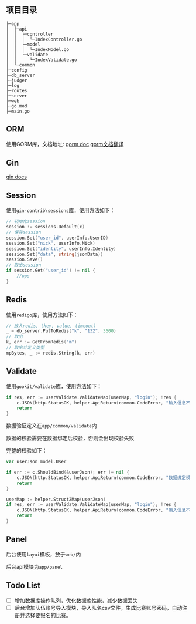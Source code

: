 ## 项目目录

    ├─app
    │  ├─api
    │  │  ├─controller
    │  │  │  └─IndexController.go
    │  │  ├─model
    │  │  │  └─IndexModel.go
    │  │  └─validate
    │  │     └─IndexValidate.go
    │  └─common
    ├─config
    ├─db_server
    ├─judger
    ├─log
    ├─routes
    ├─server
    ├─web
    ├─go.mod
    ├─main.go

## ORM

使用GORM库，文档地址: [gorm doc](https://gorm.io/docs/) [gorm文档翻译](https://jasperxu.com/#/Programming/Golang/GORM/)

## Gin

[gin docs](gin-gonic.com/docs)

## Session

使用`gin-contrib\sessions`库，使用方法如下：

```go
// 初始化session
session := sessions.Default(c)
// 保存session
session.Set("user_id", userInfo.UserID)
session.Set("nick", userInfo.Nick)
session.Set("identity", userInfo.Identity)
session.Set("data", string(jsonData))
session.Save()
// 取出session
if session.Get("user_id") != nil {
	//ops
}
```

## Redis

使用`redigo`库，使用方法如下：

```go
// 放入redis, (key, value, timeout)
_ = db_server.PutToRedis("k", "132", 3600)
// 取出
k, err := GetFromRedis("m")
// 取出并定义类型
mpBytes, _ := redis.String(k, err)
```

## Validate

使用`gookit/validate`库，使用方法如下：

```go
if res, err := userValidate.ValidateMap(userMap, "login"); !res {
	c.JSON(http.StatusOK, helper.ApiReturn(common.CodeError, "输入信息不完整或有误", err.Error()))
	return
}
```

数据验证定义在`app/common/validate`内

数据的校验需要在数据绑定后校验，否则会出现校验失败

完整的校验如下：

```go
var userJson model.User

if err := c.ShouldBind(&userJson); err != nil {
	c.JSON(http.StatusOK, helper.ApiReturn(common.CodeError, "数据绑定模型错误", err.Error()))
	return
}

userMap := helper.Struct2Map(userJson)
if res, err := userValidate.ValidateMap(userMap, "login"); !res {
	c.JSON(http.StatusOK, helper.ApiReturn(common.CodeError, "输入信息不完整或有误", err.Error()))
	return
}
```

## Panel

后台使用`layui`模板，放于`web/`内

后台api模块为`app/panel`

## Todo List
- [ ] 增加数据库操作队列，优化数据库性能，减少数据丢失
- [ ] 后台增加队伍账号导入模块，导入队名csv文件，生成比赛账号密码，自动注册并选择要报名的比赛。